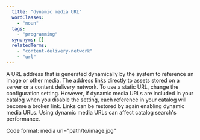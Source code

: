 ```yaml
---
  title: "dynamic media URL"
  wordClasses:
    - "noun"
  tags:
    - "programming"
  synonyms: []
  relatedTerms:
    - "content-delivery-network"
    - "url"
---
```

A URL address that is generated dynamically by the system to reference an image or other media. The address links directly to assets stored on a server or a content delivery network.
To use a static URL, change the configuration setting. However, if dynamic media URLs are included in your catalog when you disable the setting, each reference in your catalog will become a broken link. Links can be restored by again enabling dynamic media URLs. Using dynamic media URLs can affect catalog search's performance.

Code format: media url="path/to/image.jpg"
